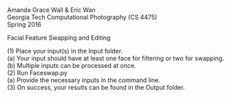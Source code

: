 Amanda Grace Wall & Eric Wan  
Georgia Tech Computational Photography (CS 4475)  
Spring 2016  
  
Facial Feature Swapping and Editing  
  
(1) Place your input(s) in the Input folder.  
  (a) Your input should have at least one face for filtering or two for swapping.  
  (b) Multiple inputs can be processed at once.  
(2) Run Faceswap.py  
  (a) Provide the necessary inputs in the command line.  
(3) On success, your results can be found in the Output folder.  

